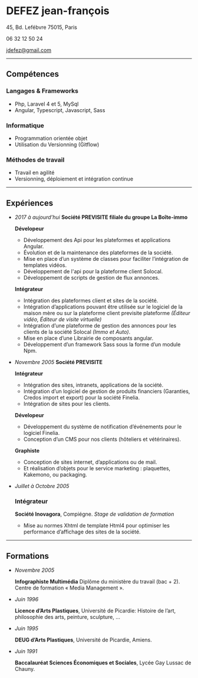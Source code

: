 # DEFEZ jean-françois
45, Bd. Lefébvre 75015, Paris

06 32 12 50 24

jdefez@gmail.com
___

## Compétences

### Langages & Frameworks
 - Php, Laravel 4 et 5, MySql
 - Angular, Typescript, Javascript, Sass

### Informatique
 - Programmation orientée objet
 - Utilisation du Versionning (Gitflow)

### Méthodes de travail
 - Travail en agilité
 - Versionning, déploiement et intégration continue
___

## Expériences
  - *2017 à aujourd’hui*
    **Société PREVISITE filiale du groupe La Boîte-immo**
  
    **Dévelopeur**
    - Développement des Api pour les plateformes et applications Angular.
    - Évolution et de la maintenance des plateformes de la société.
    - Mise en place d’un système de classes pour faciliter l’intégration de templates vidéos.
    - Développement de l'api pour la plateforme client Solocal.
    - Développement de scripts de gestion de flux annonces.

    **Intégrateur**
    - Intégration des plateformes client et sites de la société.
    - Intégration d’applications pouvant être utilisée sur le logiciel de la
      maison mère ou sur la plateforme client previsite plateforme *(Éditeur
      vidéo, Éditeur de visite virtuelle)*
    - Intégration d’une plateforme de gestion des annonces pour les clients de la
      société Solocal *(Immo et Auto)*.
    - Mise en place d’une Librairie de composants angular.
    - Développement d’un framework Sass sous la forme d’un module Npm.

  - *Novembre 2005*
    **Société PREVISITE**

    **Intégrateur**
    - Intégration des sites, intranets, applications de la société.
    - Intégration d’un logiciel de gestion de produits financiers (Garanties, Credos import et export) pour la société  Finelia.
    - Intégration de sites pour les clients.

    **Dévelopeur**
    - Développement du système de notification d’événements pour le logiciel Finelia.
    - Conception d’un CMS pour nos clients (hôteliers et vétérinaires).

    **Graphiste**
    - Conception de sites internet, d’applications ou de mail.
    - Et réalisation d’objets pour le service marketing : plaquettes, Kakemono,
      ou packaging.

  - *Juillet à Octobre 2005*
    ### Intégrateur
    **Société Inovagora**, Compiégne. *Stage de validation de formation*
    - Mise au normes Xhtml de template Html4 pour optimiser les performance
      d’affichage des sites de la société.

___

## Formations

 - *Novembre 2005*

   **Infographiste Multimédia** Diplôme du ministère du travail (bac + 2).
   Centre de formation « Media Management ».

 - *Juin 1996*

   **Licence d’Arts Plastiques**, Université de Picardie: Histoire de l’art,
   philosophie des arts, peinture, sculpture, …

 - *Juin 1995*

   **DEUG d’Arts Plastiques**, Université de Picardie, Amiens.

 - *Juin 1991*

   **Baccalauréat Sciences Économiques et Sociales**, Lycée Gay Lussac de Chauny. 
